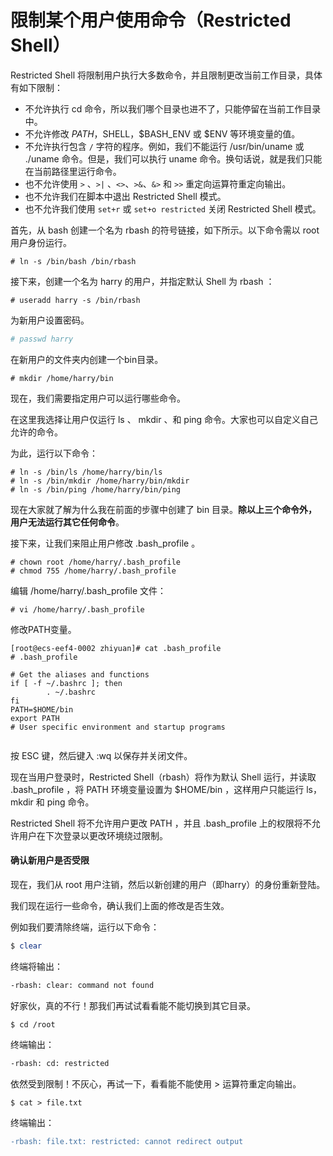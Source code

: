 # 限制某个用户使用命令（Restricted Shell）

Restricted Shell 将限制用户执行大多数命令，并且限制更改当前工作目录，具体有如下限制：

- 不允许执行 cd 命令，所以我们哪个目录也进不了，只能停留在当前工作目录中。
- 不允许修改 $PATH，$SHELL，$BASH_ENV 或 $ENV 等环境变量的值。
- 不允许执行包含 `/` 字符的程序。例如，我们不能运行 /usr/bin/uname 或 ./uname 命令。但是，我们可以执行 uname 命令。换句话说，就是我们只能在当前路径里运行命令。
- 也不允许使用 `>` 、`>|` 、`<>`、`>&`、`&>` 和 `>>` 重定向运算符重定向输出。
- 也不允许我们在脚本中退出 Restricted Shell 模式。
- 也不允许我们使用 `set+r` 或 `set+o restricted` 关闭 Restricted Shell 模式。

首先，从 bash 创建一个名为 rbash 的符号链接，如下所示。以下命令需以 root 用户身份运行。

```shell
# ln -s /bin/bash /bin/rbash
```

接下来，创建一个名为 harry 的用户，并指定默认 Shell 为 rbash ：

```shell
# useradd harry -s /bin/rbash
```

为新用户设置密码。

```bash
# passwd harry
```

在新用户的文件夹内创建一个bin目录。

```shell
# mkdir /home/harry/bin
```

现在，我们需要指定用户可以运行哪些命令。

在这里我选择让用户仅运行 ls 、 mkdir 、和 ping 命令。大家也可以自定义自己允许的命令。

为此，运行以下命令：

```shell
# ln -s /bin/ls /home/harry/bin/ls
# ln -s /bin/mkdir /home/harry/bin/mkdir
# ln -s /bin/ping /home/harry/bin/ping
```

现在大家就了解为什么我在前面的步骤中创建了 bin 目录。**除以上三个命令外，用户无法运行其它任何命令**。

接下来，让我们来阻止用户修改 .bash_profile 。

```shell
# chown root /home/harry/.bash_profile
# chmod 755 /home/harry/.bash_profile
```

编辑 /home/harry/.bash_profile 文件：

```shell
# vi /home/harry/.bash_profile
```

修改PATH变量。

```shell
[root@ecs-eef4-0002 zhiyuan]# cat .bash_profile 
# .bash_profile

# Get the aliases and functions
if [ -f ~/.bashrc ]; then
        . ~/.bashrc
fi
PATH=$HOME/bin
export PATH
# User specific environment and startup programs


```

按 ESC 键，然后键入 :wq 以保存并关闭文件。

现在当用户登录时，Restricted Shell（rbash）将作为默认 Shell 运行，并读取 .bash_profile ，将 PATH 环境变量设置为 $HOME/bin ，这样用户只能运行 ls，mkdir 和 ping 命令。

Restricted Shell 将不允许用户更改 PATH ，并且 .bash_profile 上的权限将不允许用户在下次登录以更改环境绕过限制。

#### 确认新用户是否受限

现在，我们从 root 用户注销，然后以新创建的用户（即harry）的身份重新登陆。

我们现在运行一些命令，确认我们上面的修改是否生效。

例如我们要清除终端，运行以下命令：

```powershell
$ clear
```

终端将输出：

```bash
-rbash: clear: command not found
```

好家伙，真的不行！那我们再试试看看能不能切换到其它目录。

```shell
$ cd /root
```

终端输出：

```bash
-rbash: cd: restricted
```

依然受到限制！不灰心，再试一下，看看能不能使用 > 运算符重定向输出。

```shell
$ cat > file.txt
```

终端输出：

```diff
-rbash: file.txt: restricted: cannot redirect output
```

